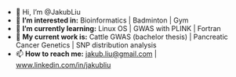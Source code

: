 - 👋 Hi, I’m @JakubLiu
- 👀 **I’m interested in:**  Bioinformatics  |  Badminton  |  Gym
- 🌱 **I’m currently learning:**   Linux OS  |  GWAS with PLINK  |  Fortran
- 🌱 **My current work is:**   Cattle GWAS (bachelor thesis)  |  Pancreatic Cancer Genetics  |  SNP distribution analysis
- 📫 **How to reach me:**  jakub.liu@gmail.com  |  www.linkedin.com/in/jakubliu

<!---
JakubLiu/JakubLiu is a ✨ special ✨ repository because its `README.md` (this file) appears on your GitHub profile.
You can click the Preview link to take a look at your changes.
--->
